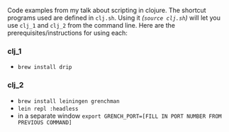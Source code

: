 Code examples from my talk about scripting in clojure. The shortcut programs used are defined in `clj.sh`. Using it *(`source clj.sh`)* will let you use `clj_1` and `clj_2` from the command line. Here are the prerequisites/instructions for using each:

### clj_1
 - `brew install drip`

### clj_2
 - `brew install leiningen grenchman`
 - `lein repl :headless`
 - in a separate window `export GRENCH_PORT=[FILL IN PORT NUMBER FROM PREVIOUS COMMAND]`
